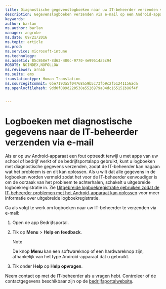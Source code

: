 ```yaml
---
title: Diagnostische gegevenslogboeken naar uw IT-beheerder verzenden via e-mail | Microsoft Intune
description: Gegevenslogboeken verzenden via e-mail op een Android-apparaat
keywords: 
author: barlan
ms.author: barlan
manager: angrobe
ms.date: 09/21/2016
ms.topic: article
ms.prod: 
ms.service: microsoft-intune
ms.technology: 
ms.assetid: 85c868e7-8d63-480c-9770-4e99614a5c94
ROBOTS: NOINDEX,NOFOLLOW
ms.reviewer: arnab
ms.suite: ems
translationtype: Human Translation
ms.sourcegitcommit: 6be7193a5f04768a59b5c73fb9c2f51241156ada
ms.openlocfilehash: 9dd0f089d220538a5526979a84dc165151b86f4f


---
```



# Logboeken met diagnostische gegevens naar de IT-beheerder verzenden via e-mail

Als er op uw Android-apparaat een fout optreedt terwijl u met apps van uw school of bedrijf werkt of de bedrijfsportalapp gebruikt, kunt u logboeken met diagnostische gegevens verzenden, zodat de IT-beheerder kan nagaan wat het probleem is en dit kan oplossen. Als u wilt dat alle gegevens in de logboeken worden vermeld zodat het voor de IT-beheerder eenvoudiger is om de oorzaak van het probleem te achterhalen, schakelt u uitgebreide logboekregistratie in. Zie [Uitgebreide logboekregistratie gebruiken zodat de IT-beheerder problemen met het Android-apparaat kan oplossen](use-verbose-logging-to-help-your-it-administrator-fix-device-issues-android.md) voor meer informatie over uitgebreide logboekregistratie.

Ga als volgt te werk om logboeken naar uw IT-beheerder te verzenden via e-mail:

1.  Open de app Bedrijfsportal.

2.  Tik op **Menu** &gt;  **Help en feedback**.

    > [!NOTE]
    > De knop **Menu** kan een softwareknop of een hardwareknop zijn, afhankelijk van het type Android-apparaat dat u gebruikt.

3.  Tik onder **Help** op **Help opvragen**.

Neem contact op met de IT-beheerder als u vragen hebt. Controleer of de contactgegevens beschikbaar zijn op de [bedrijfsportalwebsite](http://portal.manage.microsoft.com).



<!--HONumber=Oct16_HO2-->


